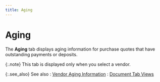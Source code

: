 ```yaml
---
title: Aging
---
```


# Aging


The **Aging** tab displays aging  information for purchase quotes that have outstanding payments or deposits.


{:.note}
This tab is displayed only when you select  a vendor.


{:.see_also}
See also
: [Vendor  Aging Information]({{site.pp_baseurl}}/purc-proc/doc-profile/contents/tabs/vendor-aging-information/vendor_aging_information_doc_tab_views_purch_doc_contents.html)
: [Document  Tab Views]({{site.pp_baseurl}}/misc/document_tab_views_pq_step_by_step.html)
